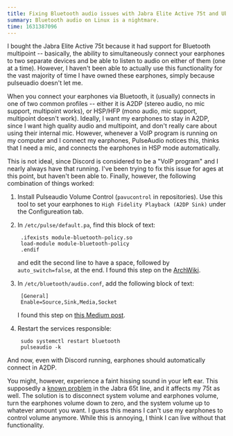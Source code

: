 ```yaml
---
title: Fixing Bluetooth audio issues with Jabra Elite Active 75t and Ubuntu 21.04
summary: Bluetooth audio on Linux is a nightmare.
time: 1631387096
---
```


I bought the Jabra Elite Active 75t because it had support for Bluetooth multipoint -- basically, the ability to simultaneously connect your earphones to two separate devices and be able to listen to audio on either of them (one at a time). However, I haven't been able to actually use this functionality for the vast majority of time I have owned these earphones, simply because pulseuadio doesn't let me.

When you connect your earphones via Bluetooth, it (usually) connects in one of two common profiles -- either it is A2DP (stereo audio, no mic support, multipoint works), or HSP/HFP (mono audio, mic support, multipoint doesn't work). Ideally, I want my earphones to stay in A2DP, since I want high quality audio and multipoint, and don't really care about using their internal mic. However, whenever a VoIP program is running on my computer and I connect my earphones, PulseAudio notices this, thinks that I need a mic, and connects the earphones in HSP mode automatically.

This is not ideal, since Discord is considered to be a "VoIP program" and I nearly always have that running. I've been trying to fix this issue for ages at this point, but haven't been able to. Finally, however, the following combination of things worked:

1. Install Pulseaudio Volume Control (`pavucontrol` in repositories). Use this tool to set your earphones to `High Fidelity Playback (A2DP Sink)` under the Configureation tab.

2. In `/etc/pulse/default.pa`, find this block of text:

        .ifexists module-bluetooth-policy.so
        load-module module-bluetooth-policy
        .endif

    and edit the second line to have a space, followed by `auto_switch=false`, at the end. I found this step on the [ArchWiki](https://wiki.archlinux.org/title/Bluetooth_headset#Disable_auto_switching_headset_to_HSP/HFP).

3. In `/etc/bluetooth/audio.conf`, add the following block of text:

        [General]
        Enable=Source,Sink,Media,Socket

    I found this step on [this Medium post](https://medium.com/@overcode/fixing-bluetooth-in-ubuntu-pop-os-18-04-d4b8dbf7ddd6).

4. Restart the services responsible:

        sudo systemctl restart bluetooth
        pulseaudio -k

And now, even with Discord running, earphones should automatically connect in A2DP.

You might, however, experience a faint hissing sound in your left ear. This supposedly a [known problem](https://www.reddit.com/r/headphones/comments/9t6s5t/jabra_elite_active_65t_left_earbud_hissing_past_a/) in the Jabra 65t line, and it affects my 75t as well. The solution is to disconnect system volume and earphones volume, turn the earphones volume down to zero, and the system volume up to whatever amount you want. I guess this means I can't use my earphones to control volume anymore. While this is annoying, I think I can live without that functionality.

